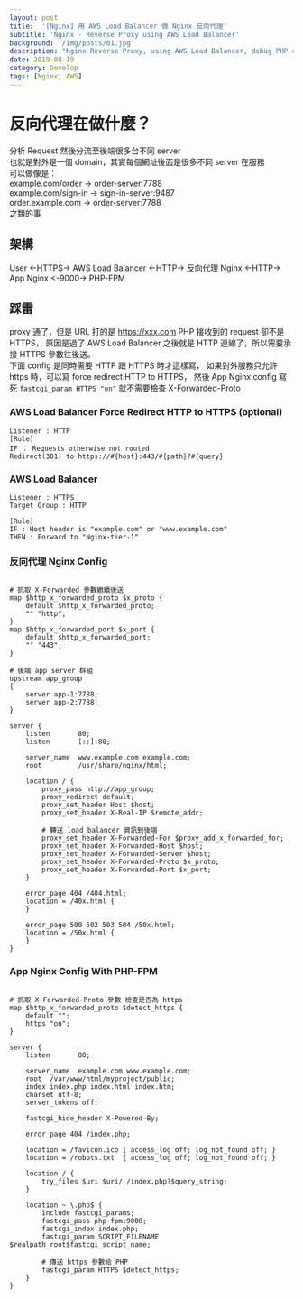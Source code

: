 ```yaml
---
layout: post
title:  '[Nginx] 用 AWS Load Balancer 做 Nginx 反向代理'
subtitle: 'Nginx - Reverse Proxy using AWS Load Balancer'
background: '/img/posts/01.jpg'
description: "Nginx Reverse Proxy, using AWS Load Balancer, debug PHP check https"
date: 2019-08-19
category: Develop
tags: [Nginx, AWS]
---
```


# 反向代理在做什麼？
分析 Request 然後分流至後端很多台不同 server  
也就是對外是一個 domain，其實每個網址後面是很多不同 server 在服務  
可以做像是：  
example.com/order -> order-server:7788  
example.com/sign-in -> sign-in-server:9487  
order.example.com -> order-server:7788  
之類的事

## 架構 
User <-HTTPS-> AWS Load Balancer <-HTTP-> 反向代理 Nginx <-HTTP-> App Nginx <-9000-> PHP-FPM

## 踩雷
proxy 通了，但是 URL 打的是 https://xxx.com PHP 接收到的 request 卻不是 HTTPS，
原因是過了 AWS Load Balancer 之後就是 HTTP 連線了，所以需要承接 HTTPS 參數往後送。  
下面 config 是同時需要 HTTP 跟 HTTPS 時才這樣寫，
如果對外服務只允許 https 時，可以寫 force redirect HTTP to HTTPS，
然後 App Nginx config 寫死 `fastcgi_param HTTPS "on"` 就不需要檢查 X-Forwarded-Proto

### AWS Load Balancer Force Redirect HTTP to HTTPS (optional)
```
Listener : HTTP  
[Rule]
IF ： Requests otherwise not routed  
Redirect(301) to https://#{host}:443/#{path}?#{query}
```

### AWS Load Balancer 
```
Listener : HTTPS  
Target Group : HTTP  

[Rule]
IF : Host header is "example.com" or "www.example.com" 
THEN : Forward to "Nginx-tier-1"
```

### 反向代理 Nginx Config
```nginx

# 抓取 X-Forwarded 參數繼續後送
map $http_x_forwarded_proto $x_proto {
    default $http_x_forwarded_proto;
    "" "http";
}
map $http_x_forwarded_port $x_port {
    default $http_x_forwarded_port;
    "" "443";
}

# 後端 app server 群組
upstream app_group 
{
	server app-1:7788;
	server app-2:7788;
}

server {
    listen       80;
    listen       [::]:80;
    
    server_name  www.example.com example.com;
    root         /usr/share/nginx/html;

    location / {
        proxy_pass http://app_group;
        proxy_redirect default;
        proxy_set_header Host $host;
        proxy_set_header X-Real-IP $remote_addr;
        
        # 轉送 load balancer 資訊到後端
        proxy_set_header X-Forwarded-For $proxy_add_x_forwarded_for;
        proxy_set_header X-Forwarded-Host $host;
        proxy_set_header X-Forwarded-Server $host;
        proxy_set_header X-Forwarded-Proto $x_proto;
        proxy_set_header X-Forwarded-Port $x_port;
    }

    error_page 404 /404.html;
    location = /40x.html {
    }

    error_page 500 502 503 504 /50x.html;
    location = /50x.html {
    }
}
```

### App Nginx Config With PHP-FPM
```nginx

# 抓取 X-Forwarded-Proto 參數 檢查是否為 https
map $http_x_forwarded_proto $detect_https {
    default "";
    https "on";
}

server {
    listen       80;

    server_name  example.com www.example.com;
    root  /var/www/html/myproject/public;
    index index.php index.html index.htm;
    charset utf-8;
    server_tokens off;

    fastcgi_hide_header X-Powered-By;

    error_page 404 /index.php;
    
    location = /favicon.ico { access_log off; log_not_found off; }
    location = /robots.txt  { access_log off; log_not_found off; }

    location / {
        try_files $uri $uri/ /index.php?$query_string;
    }

    location ~ \.php$ {
        include fastcgi_params;
        fastcgi_pass php-fpm:9000;
        fastcgi_index index.php;
        fastcgi_param SCRIPT_FILENAME $realpath_root$fastcgi_script_name;
        
        # 傳送 https 參數給 PHP
        fastcgi_param HTTPS $detect_https;
    }
}
``` 




